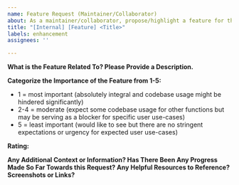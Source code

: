 ```yaml
---
name: Feature Request (Maintainer/Collaborator)
about: As a maintainer/collaborator, propose/highlight a feature for this project
title: "[Internal] [Feature] <Title>"
labels: enhancement
assignees: ''

---
```


**What is the Feature Related To? Please Provide a Description.**

**Categorize the Importance of the Feature from 1-5:**
* 1 = most important (absolutely integral and codebase usage might be hindered significantly)
* 2-4 = moderate (expect some codebase usage for other functions but may be serving as a blocker for specific user use-cases)
* 5 = least important (would like to see but there are no stringent expectations or urgency for expected user use-cases)  

**Rating:**

**Any Additional Context or Information? Has There Been Any Progress Made So Far Towards this Request? Any Helpful Resources to Reference? Screenshots or Links?**
